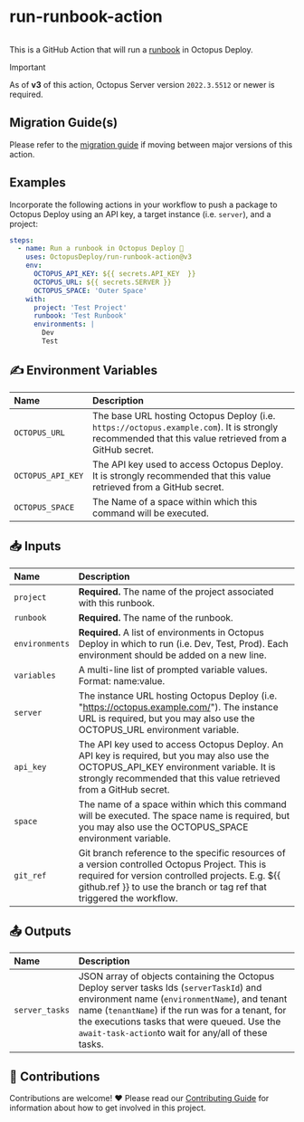 # run-runbook-action

<img alt= "" src="https://github.com/OctopusDeploy/run-runbook-action/raw/main/assets/github-actions-octopus.png" />

This is a GitHub Action that will run a [runbook](https://octopus.com/docs/runbooks) in Octopus Deploy.

> [!IMPORTANT]
> As of **v3** of this action, Octopus Server version `2022.3.5512` or newer is required.

## Migration Guide(s)

Please refer to the [migration guide](migration-guide.md) if moving between major versions of this action.

## Examples

Incorporate the following actions in your workflow to push a package to Octopus Deploy using an API key, a target instance (i.e. `server`), and a project:

```yml
steps:
  - name: Run a runbook in Octopus Deploy 🐙
    uses: OctopusDeploy/run-runbook-action@v3
    env:
      OCTOPUS_API_KEY: ${{ secrets.API_KEY  }}
      OCTOPUS_URL: ${{ secrets.SERVER }}
      OCTOPUS_SPACE: 'Outer Space'
    with:
      project: 'Test Project'
      runbook: 'Test Runbook'
      environments: |
        Dev
        Test
```

## ✍️ Environment Variables

| Name              | Description                                                                                                                                          |
| :---------------- | :--------------------------------------------------------------------------------------------------------------------------------------------------- |
| `OCTOPUS_URL`     | The base URL hosting Octopus Deploy (i.e. `https://octopus.example.com`). It is strongly recommended that this value retrieved from a GitHub secret. |
| `OCTOPUS_API_KEY` | The API key used to access Octopus Deploy. It is strongly recommended that this value retrieved from a GitHub secret.                                |
| `OCTOPUS_SPACE`   | The Name of a space within which this command will be executed.                                                                                      |

## 📥 Inputs

| Name           | Description                                                                                                                                                                                                                |
| :------------- | :------------------------------------------------------------------------------------------------------------------------------------------------------------------------------------------------------------------------- |
| `project`      | **Required.** The name of the project associated with this runbook.                                                                                                                                                        |
| `runbook`      | **Required.** The name of the runbook.                                                                                                                                                                                     |
| `environments` | **Required.** A list of environments in Octopus Deploy in which to run (i.e. Dev, Test, Prod). Each environment should be added on a new line.                                                                             |
| `variables`    | A multi-line list of prompted variable values. Format: name:value.                                                                                                                                                         |
| `server`       | The instance URL hosting Octopus Deploy (i.e. "<https://octopus.example.com/>"). The instance URL is required, but you may also use the OCTOPUS_URL environment variable.                                                  |
| `api_key`      | The API key used to access Octopus Deploy. An API key is required, but you may also use the OCTOPUS_API_KEY environment variable. It is strongly recommended that this value retrieved from a GitHub secret.               |
| `space`        | The name of a space within which this command will be executed. The space name is required, but you may also use the OCTOPUS_SPACE environment variable.                                                                   |
| `git_ref`      | Git branch reference to the specific resources of a version controlled Octopus Project. This is required for version controlled projects. E.g. ${{ github.ref }} to use the branch or tag ref that triggered the workflow. |

## 📤 Outputs

| Name           | Description                                                                                                                                                                                                                                                                                           |
| :------------- | :---------------------------------------------------------------------------------------------------------------------------------------------------------------------------------------------------------------------------------------------------------------------------------------------------- |
| `server_tasks` | JSON array of objects containing the Octopus Deploy server tasks Ids (`serverTaskId`) and environment name (`environmentName`), and tenant name (`tenantName`) if the run was for a tenant, for the executions tasks that were queued. Use the `await-task-action`to wait for any/all of these tasks. |

## 🤝 Contributions

Contributions are welcome! :heart: Please read our [Contributing Guide](CONTRIBUTING.md) for information about how to get involved in this project.
